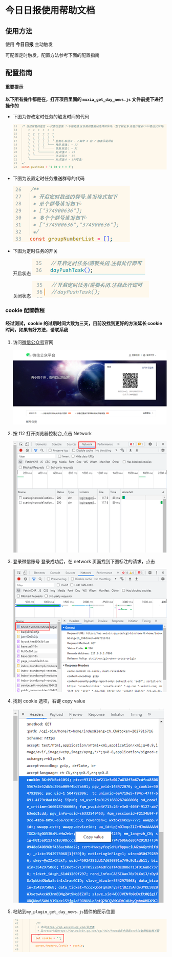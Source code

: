 # 今日日报使用帮助文档

## 使用方法

使用 **今日日报** 主动触发

可配置定时触发，配置方法参考下面的配置指南

## 配置指南

#### 重要提示

**以下所有操作都是在，打开项目里面的 `muxia_get_day_news.js` 文件前提下进行操作的**

-   下图为修改定时任务的触发时间的代码

    ![](./imgs/dayNews/1.jpg)

-   下图为设置定时任务推送群号的代码

    ![](./imgs/dayNews/2.png)

*   下图为定时任务的开关

    开启状态
    ![](./imgs/dayNews/3.png)

    关闭状态
    ![](./imgs/dayNews/4.png)

### cookie 配置教程

#### 经过测试，cookie 的过期时间大致为三天，目前没找到更好的方法延长 cookie 时间，如果有好方法，请联系我

1. 访问[微信公众号](https://mp.weixin.qq.com/)官网

    ![](./imgs/dayNews/help_img_1.png)

2. 按 f12 打开浏览器控制台,点击 Network

    ![](./imgs/dayNews/help_img_2.png)

3. 登录微信账号
   登录成功后，在 network 页面找到下图标注的请求，点击

    ![](./imgs/dayNews/help_img_3.png)

4. 找到 cookie 选项，右键 copy value

    ![](./imgs/dayNews/help_img_4.png)

5. 粘贴到`my_plugin_get_day_news.js`插件的图示位置

    ![](./imgs/dayNews/help_img_5.png)

